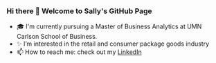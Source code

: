 ### Hi there 👋 Welcome to Sally's GitHub Page

<!--
**sally1124/sally1124** is a ✨ _special_ ✨ repository because its `README.md` (this file) appears on your GitHub profile.

Here are some ideas to get you started:
-->

- 🎓 I'm currently pursuing a Master of Business Analytics at UMN Carlson School of Business.
- ✨ I’m interested in the retail and consumer package goods industry
- 📫 How to reach me: check out my [LinkedIn](https://www.linkedin.com/in/ssu-hsien-lee/) 
